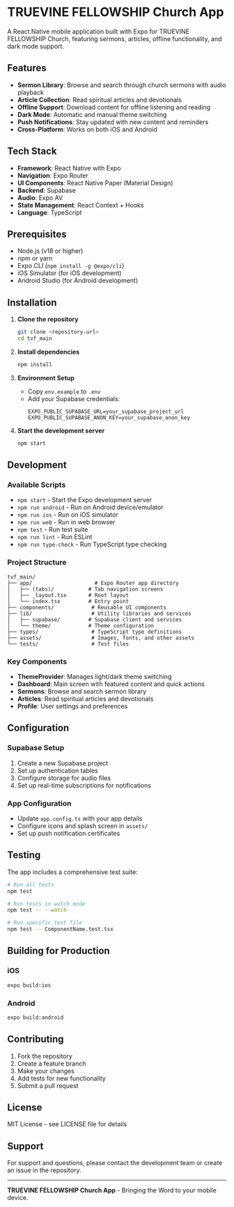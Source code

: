 # TRUEVINE FELLOWSHIP Church App

A React Native mobile application built with Expo for TRUEVINE FELLOWSHIP Church, featuring sermons, articles, offline functionality, and dark mode support.

## Features

- **Sermon Library**: Browse and search through church sermons with audio playback
- **Article Collection**: Read spiritual articles and devotionals
- **Offline Support**: Download content for offline listening and reading
- **Dark Mode**: Automatic and manual theme switching
- **Push Notifications**: Stay updated with new content and reminders
- **Cross-Platform**: Works on both iOS and Android

## Tech Stack

- **Framework**: React Native with Expo
- **Navigation**: Expo Router
- **UI Components**: React Native Paper (Material Design)
- **Backend**: Supabase
- **Audio**: Expo AV
- **State Management**: React Context + Hooks
- **Language**: TypeScript

## Prerequisites

- Node.js (v18 or higher)
- npm or yarn
- Expo CLI (`npm install -g @expo/cli`)
- iOS Simulator (for iOS development)
- Android Studio (for Android development)

## Installation

1. **Clone the repository**
   ```bash
   git clone <repository-url>
   cd tvf_main
   ```

2. **Install dependencies**
   ```bash
   npm install
   ```

3. **Environment Setup**
   - Copy `env.example` to `.env`
   - Add your Supabase credentials:
     ```
     EXPO_PUBLIC_SUPABASE_URL=your_supabase_project_url
     EXPO_PUBLIC_SUPABASE_ANON_KEY=your_supabase_anon_key
     ```

4. **Start the development server**
   ```bash
   npm start
   ```

## Development

### Available Scripts

- `npm start` - Start the Expo development server
- `npm run android` - Run on Android device/emulator
- `npm run ios` - Run on iOS simulator
- `npm run web` - Run in web browser
- `npm test` - Run test suite
- `npm run lint` - Run ESLint
- `npm run type-check` - Run TypeScript type checking

### Project Structure

```
tvf_main/
├── app/                    # Expo Router app directory
│   ├── (tabs)/           # Tab navigation screens
│   ├── _layout.tsx       # Root layout
│   └── index.tsx         # Entry point
├── components/            # Reusable UI components
├── lib/                   # Utility libraries and services
│   ├── supabase/         # Supabase client and services
│   └── theme/            # Theme configuration
├── types/                 # TypeScript type definitions
├── assets/                # Images, fonts, and other assets
└── tests/                 # Test files
```

### Key Components

- **ThemeProvider**: Manages light/dark theme switching
- **Dashboard**: Main screen with featured content and quick actions
- **Sermons**: Browse and search sermon library
- **Articles**: Read spiritual articles and devotionals
- **Profile**: User settings and preferences

## Configuration

### Supabase Setup

1. Create a new Supabase project
2. Set up authentication tables
3. Configure storage for audio files
4. Set up real-time subscriptions for notifications

### App Configuration

- Update `app.config.ts` with your app details
- Configure icons and splash screen in `assets/`
- Set up push notification certificates

## Testing

The app includes a comprehensive test suite:

```bash
# Run all tests
npm test

# Run tests in watch mode
npm test -- --watch

# Run specific test file
npm test -- ComponentName.test.tsx
```

## Building for Production

### iOS
```bash
expo build:ios
```

### Android
```bash
expo build:android
```

## Contributing

1. Fork the repository
2. Create a feature branch
3. Make your changes
4. Add tests for new functionality
5. Submit a pull request

## License

MIT License - see LICENSE file for details

## Support

For support and questions, please contact the development team or create an issue in the repository.

---

**TRUEVINE FELLOWSHIP Church App** - Bringing the Word to your mobile device.
